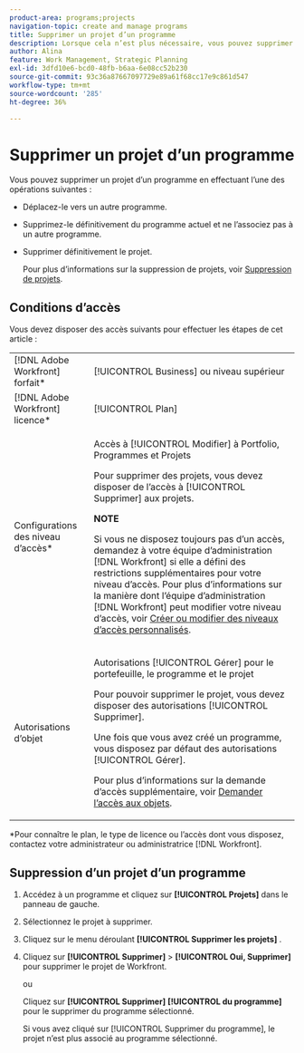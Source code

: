 ```yaml
---
product-area: programs;projects
navigation-topic: create and manage programs
title: Supprimer un projet d’un programme
description: Lorsque cela n’est plus nécessaire, vous pouvez supprimer un projet d’un programme.
author: Alina
feature: Work Management, Strategic Planning
exl-id: 3dfd10e6-bcd0-48fb-b6aa-6e08cc52b230
source-git-commit: 93c36a87667097729e89a61f68cc17e9c861d547
workflow-type: tm+mt
source-wordcount: '285'
ht-degree: 36%

---
```


# Supprimer un projet d’un programme

Vous pouvez supprimer un projet d’un programme en effectuant l’une des opérations suivantes :

* Déplacez-le vers un autre programme.
* Supprimez-le définitivement du programme actuel et ne l’associez pas à un autre programme.
* Supprimer définitivement le projet.

  Pour plus d’informations sur la suppression de projets, voir [Suppression de projets](../../../manage-work/projects/manage-projects/delete-projects.md).

## Conditions d’accès

Vous devez disposer des accès suivants pour effectuer les étapes de cet article :

<table style="table-layout:auto"> 
 <col> 
 <col> 
 <tbody> 
  <tr> 
   <td role="rowheader">[!DNL Adobe Workfront] forfait*</td> 
   <td> <p>[!UICONTROL Business] ou niveau supérieur</p> </td> 
  </tr> 
  <tr> 
   <td role="rowheader">[!DNL Adobe Workfront] licence*</td> 
   <td> <p>[!UICONTROL Plan] </p> </td> 
  </tr> 
  <tr> 
   <td role="rowheader">Configurations des niveau d’accès*</td> 
   <td> <p>Accès à [!UICONTROL Modifier] à Portfolio, Programmes et Projets</p> <p>Pour supprimer des projets, vous devez disposer de l’accès à [!UICONTROL Supprimer] aux projets.</p> <p><b> NOTE</b>

Si vous ne disposez toujours pas d’un accès, demandez à votre équipe d’administration [!DNL Workfront] si elle a défini des restrictions supplémentaires pour votre niveau d’accès. Pour plus d’informations sur la manière dont l’équipe d’administration [!DNL Workfront] peut modifier votre niveau d’accès, voir <a href="../../../administration-and-setup/add-users/configure-and-grant-access/create-modify-access-levels.md" class="MCXref xref">Créer ou modifier des niveaux d’accès personnalisés</a>.</p> </td>
</tr> 
  <tr> 
   <td role="rowheader">Autorisations d’objet</td> 
   <td> <p>Autorisations [!UICONTROL Gérer] pour le portefeuille, le programme et le projet</p> <p>Pour pouvoir supprimer le projet, vous devez disposer des autorisations [!UICONTROL Supprimer]. </p> <p>Une fois que vous avez créé un programme, vous disposez par défaut des autorisations [!UICONTROL Gérer].</p> <p>Pour plus d’informations sur la demande d’accès supplémentaire, voir <a href="../../../workfront-basics/grant-and-request-access-to-objects/request-access.md" class="MCXref xref">Demander l’accès aux objets</a>.</p> </td> 
  </tr> 
 </tbody> 
</table>

&#42;Pour connaître le plan, le type de licence ou l’accès dont vous disposez, contactez votre administrateur ou administratrice [!DNL Workfront].

## Suppression d’un projet d’un programme

1. Accédez à un programme et cliquez sur **[!UICONTROL Projets]** dans le panneau de gauche.

1. Sélectionnez le projet à supprimer.
1. Cliquez sur le menu déroulant **[!UICONTROL Supprimer les projets]** .
1. Cliquez sur **[!UICONTROL Supprimer]** > **[!UICONTROL Oui, Supprimer]** pour supprimer le projet de Workfront.

   ou

   Cliquez sur **[!UICONTROL Supprimer]** **[!UICONTROL du programme]** pour le supprimer du programme sélectionné.

   Si vous avez cliqué sur [!UICONTROL Supprimer du programme], le projet n’est plus associé au programme sélectionné.
